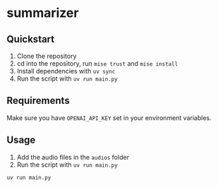 # summarizer

## Quickstart

1. Clone the repository
1. cd into the repository, run `mise trust` and `mise install`
1. Install dependencies with `uv sync`
1. Run the script with `uv run main.py`

## Requirements

Make sure you have `OPENAI_API_KEY` set in your environment variables.

## Usage

1. Add the audio files in the `audios` folder
1. Run the script with `uv run main.py`
```bash
uv run main.py
```